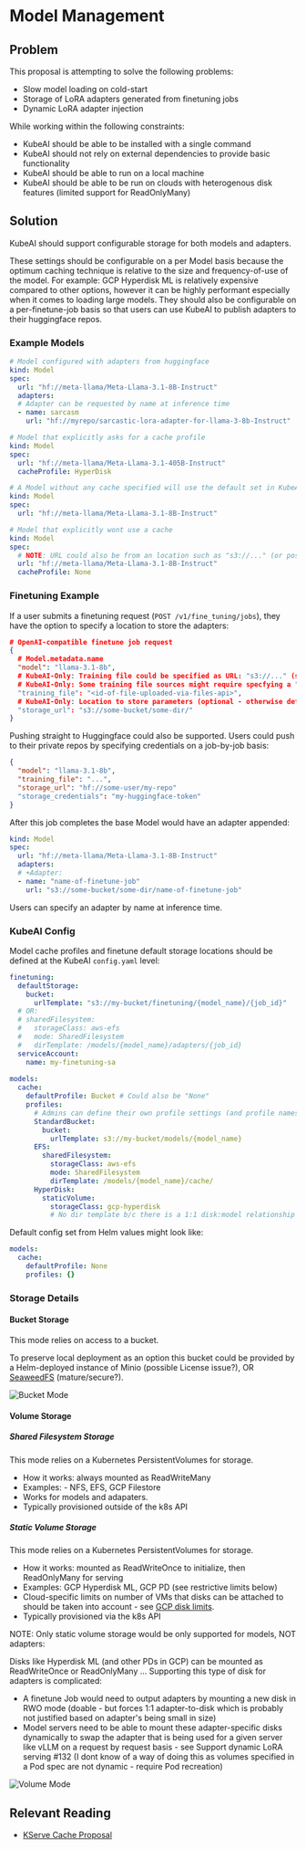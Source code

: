 # Model Management

## Problem

This proposal is attempting to solve the following problems:

* Slow model loading on cold-start
* Storage of LoRA adapters generated from finetuning jobs
* Dynamic LoRA adapter injection

While working within the following constraints:

* KubeAI should be able to be installed with a single command
* KubeAI should not rely on external dependencies to provide basic functionality
* KubeAI should be able to run on a local machine
* KubeAI should be able to be run on clouds with heterogenous disk features (limited support for ReadOnlyMany)

## Solution

KubeAI should support configurable storage for both models and adapters.

These settings should be configurable on a per Model basis because the optimum caching technique is relative to the size and frequency-of-use of the model. For example: GCP Hyperdisk ML is relatively expensive compared to other options, however it can be highly performant especially when it comes to loading large models. They should also be configurable on a per-finetune-job basis so that users can use KubeAI to publish adapters to their huggingface repos.

### Example Models

```yaml
# Model configured with adapters from huggingface
kind: Model
spec:
  url: "hf://meta-llama/Meta-Llama-3.1-8B-Instruct"
  adapters:
  # Adapter can be requested by name at inference time
  - name: sarcasm
    url: "hf://myrepo/sarcastic-lora-adapter-for-llama-3-8b-Instruct"

# Model that explicitly asks for a cache profile
kind: Model
spec:
  url: "hf://meta-llama/Meta-Llama-3.1-405B-Instruct"
  cacheProfile: HyperDisk

# A Model without any cache specified will use the default set in KubeAI's config.yaml
kind: Model
spec:
  url: "hf://meta-llama/Meta-Llama-3.1-8B-Instruct"

# Model that explicitly wont use a cache
kind: Model
spec:
  # NOTE: URL could also be from an location such as "s3://..." (or possibly a shared filesystem like EFS?)
  url: "hf://meta-llama/Meta-Llama-3.1-8B-Instruct"
  cacheProfile: None
```

### Finetuning Example

If a user submits a finetuning request (`POST /v1/fine_tuning/jobs`), they have the option to specify a location to store the adapters:

```json
# OpenAI-compatible finetune job request
{
  # Model.metadata.name
  "model": "llama-3.1-8b",
  # KubeAI-Only: Training file could be specified as URL: "s3://..." (signed URLs could be used for auth)
  # KubeAI-Only: Some training file sources might require specfying a "training_file_credentials" field.
  "training_file": "<id-of-file-uploaded-via-files-api>",
  # KubeAI-Only: Location to store parameters (optional - otherwise default in KubeAI config is used)
  "storage_url": "s3://some-bucket/some-dir/"
}
```

Pushing straight to Huggingface could also be supported. Users could push to their private repos by specifying credentials on a job-by-job basis:

```json
{
  "model": "llama-3.1-8b",
  "training_file": "...",
  "storage_url": "hf://some-user/my-repo"
  "storage_credentials": "my-huggingface-token"
}
```

After this job completes the base Model would have an adapter appended:

```yaml
kind: Model
spec:
  url: "hf://meta-llama/Meta-Llama-3.1-8B-Instruct"
  adapters:
  # +Adapter:
  - name: "name-of-finetune-job"
    url: "s3://some-bucket/some-dir/name-of-finetune-job"
```

Users can specify an adapter by name at inference time.

### KubeAI Config

Model cache profiles and finetune default storage locations should be defined at the KubeAI `config.yaml` level:

```yaml
finetuning:
  defaultStorage:
    bucket:
      urlTemplate: "s3://my-bucket/finetuning/{model_name}/{job_id}"
  # OR:
  # sharedFilesystem:
  #   storageClass: aws-efs
  #   mode: SharedFilesystem
  #   dirTemplate: /models/{model_name}/adapters/{job_id}
  serviceAccount:
    name: my-finetuning-sa
  
models:
  cache:
    defaultProfile: Bucket # Could also be "None"
    profiles:
      # Admins can define their own profile settings (and profile names):
      StandardBucket:
        bucket:
          urlTemplate: s3://my-bucket/models/{model_name}
      EFS:
        sharedFilesystem:
          storageClass: aws-efs
          mode: SharedFilesystem
          dirTemplate: /models/{model_name}/cache/
      HyperDisk:
        staticVolume:
          storageClass: gcp-hyperdisk
          # No dir template b/c there is a 1:1 disk:model relationship here
```

Default config set from Helm values might look like:

```yaml
models:
  cache:
    defaultProfile: None
    profiles: {}
```

### Storage Details

#### Bucket Storage

This mode relies on access to a bucket.

To preserve local deployment as an option this bucket could be provided by a Helm-deployed instance of Minio (possible License issue?), OR [SeaweedFS](https://github.com/seaweedfs/seaweedfs) (mature/secure?).

![Bucket Mode](./diagrams/model-mgmt-buckets.excalidraw.png)

#### Volume Storage

##### Shared Filesystem Storage

This mode relies on a Kubernetes PersistentVolumes for storage.

- How it works: always mounted as ReadWriteMany
- Examples:  - NFS, EFS, GCP Filestore
- Works for models and adapaters.
- Typically provisioned outside of the k8s API

##### Static Volume Storage

This mode relies on a Kubernetes PersistentVolumes for storage.

- How it works: mounted as ReadWriteOnce to initialize, then ReadOnlyMany for serving
- Examples: GCP Hyperdisk ML, GCP PD (see restrictive limits below)
- Cloud-specific limits on number of VMs that disks can be attached to should be taken into account - see [GCP disk limits](https://cloud.google.com/compute/docs/disks/sharing-disks-between-vms#restrictions_for_sharing_disks_in_read-only_mode).
- Typically provisioned via the k8s API

NOTE: Only static volume storage would be only supported for models, NOT adapters:

Disks like Hyperdisk ML (and other PDs in GCP) can be mounted as ReadWriteOnce or ReadOnlyMany ... Supporting this type of disk for adapters is complicated:

* A finetune Job would need to output adapters by mounting a new disk in RWO mode (doable - but forces 1:1 adapter-to-disk which is probably not justified based on adapter's being small in size)
* Model servers need to be able to mount these adapter-specific disks dynamically to swap the adapter that is being used for a given server like vLLM on a request by request basis - see Support dynamic LoRA serving #132 (I dont know of a way of doing this as volumes specified in a Pod spec are not dynamic - require Pod recreation)

![Volume Mode](./diagrams/model-mgmt-volumes.excalidraw.png)

## Relevant Reading

* [KServe Cache Proposal](https://docs.google.com/document/d/1nao8Ws3tonO2zNAzdmXTYa0hECZNoP2SV_z9Zg0PzLA)
